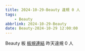 ```yaml
---
title: 2024-10-29-Beauty 違規 0 人
tags:
    - Beauty
abbrlink: 2024-10-29-Beauty
date: Beauty-2024-10-29 12:00:00
---
```

Beauty 板 [板規連結](https://www.ptt.cc/bbs/Beauty/M.1630069980.A.84B.html)
昨天違規 0 人
